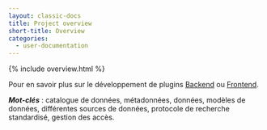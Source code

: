 ```yaml
---
layout: classic-docs
title: Project overview 
short-title: Overview
categories:
  - user-documentation
---
```



{% include overview.html %}


Pour en savoir plus sur le développement de plugins [Backend](/development/framework/modules/plugins/) ou [Frontend](/frontend/plugins/plugins/).
  

***Mot-clés*** : catalogue de données, métadonnées, données, modèles de données, différentes sources de données, protocole de recherche standardisé, gestion des accès.